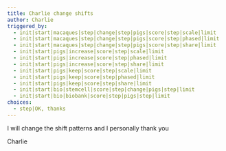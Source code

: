 ```yaml
---
title: Charlie change shifts
author: Charlie
triggered_by:
  - init|start|macaques|step|change|step|pigs|score|step|scale|limit
  - init|start|macaques|step|change|step|pigs|score|step|phased|limit
  - init|start|macaques|step|change|step|pigs|score|step|share|limit
  - init|start|pigs|increase|score|step|scale|limit
  - init|start|pigs|increase|score|step|phased|limit
  - init|start|pigs|increase|score|step|share|limit
  - init|start|pigs|keep|score|step|scale|limit
  - init|start|pigs|keep|score|step|phased|limit
  - init|start|pigs|keep|score|step|share|limit
  - init|start|bio|stemcell|score|step|change|pigs|step|limit
  - init|start|bio|biobank|score|step|pigs|step|limit
choices:
  - step|OK, thanks
---
```

I will change the shift patterns and I personally thank you

Charlie
